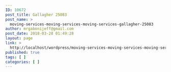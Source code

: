 ```yaml
---
ID: 10672
post_title: Gallagher 25083
post_name: >
  moving-services-moving-services-moving-services-gallagher-25083
author: mrgabonijeff@gmail.com
post_date: 2018-03-28 01:49:28
layout: page
link: >
  http://localhost/wordpress/moving-services-moving-services-moving-services-gallagher-25083/
published: true
tags: [ ]
categories: [ ]
---
```

